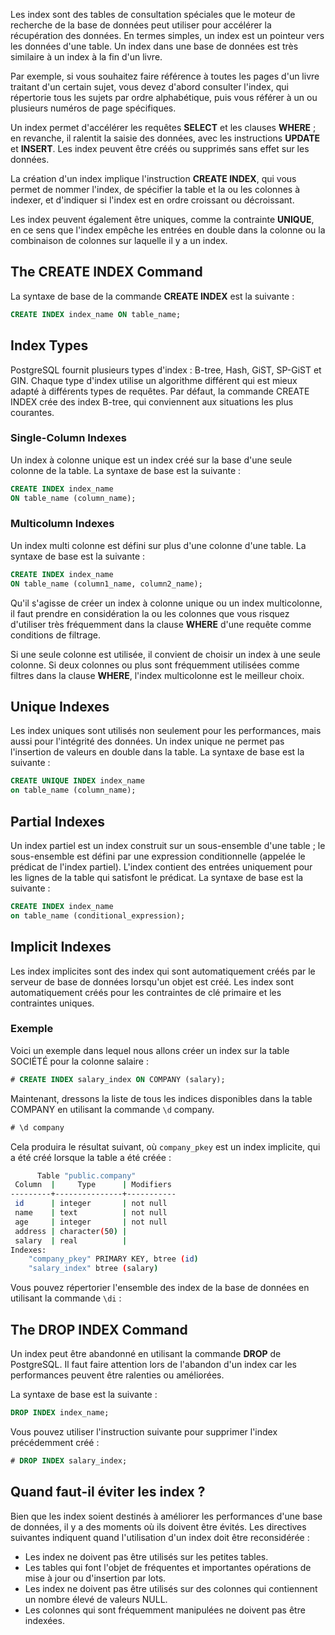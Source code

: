 Les index sont des tables de consultation spéciales que le moteur de recherche de la base de données peut utiliser pour accélérer la récupération des données. En termes simples, un index est un pointeur vers les données d'une table. Un index dans une base de données est très similaire à un index à la fin d'un livre.

Par exemple, si vous souhaitez faire référence à toutes les pages d'un livre traitant d'un certain sujet, vous devez d'abord consulter l'index, qui répertorie tous les sujets par ordre alphabétique, puis vous référer à un ou plusieurs numéros de page spécifiques.

Un index permet d'accélérer les requêtes **SELECT** et les clauses **WHERE** ; en revanche, il ralentit la saisie des données, avec les instructions **UPDATE** et **INSERT**. Les index peuvent être créés ou supprimés sans effet sur les données.

La création d'un index implique l'instruction **CREATE INDEX**, qui vous permet de nommer l'index, de spécifier la table et la ou les colonnes à indexer, et d'indiquer si l'index est en ordre croissant ou décroissant.

Les index peuvent également être uniques, comme la contrainte **UNIQUE**, en ce sens que l'index empêche les entrées en double dans la colonne ou la combinaison de colonnes sur laquelle il y a un index.

## The CREATE INDEX Command

La syntaxe de base de la commande **CREATE INDEX** est la suivante :

```sql
CREATE INDEX index_name ON table_name;
```

## Index Types

PostgreSQL fournit plusieurs types d'index : B-tree, Hash, GiST, SP-GiST et GIN. Chaque type d'index utilise un algorithme différent qui est mieux adapté à différents types de requêtes. Par défaut, la commande CREATE INDEX crée des index B-tree, qui conviennent aux situations les plus courantes.

### Single-Column Indexes

Un index à colonne unique est un index créé sur la base d'une seule colonne de la table. La syntaxe de base est la suivante :

```sql
CREATE INDEX index_name
ON table_name (column_name);
```

### Multicolumn Indexes

Un index multi colonne est défini sur plus d'une colonne d'une table. La syntaxe de base est la suivante :

```sql
CREATE INDEX index_name
ON table_name (column1_name, column2_name);
```

Qu'il s'agisse de créer un index à colonne unique ou un index multicolonne, il faut prendre en considération la ou les colonnes que vous risquez d'utiliser très fréquemment dans la clause **WHERE** d'une requête comme conditions de filtrage.

Si une seule colonne est utilisée, il convient de choisir un index à une seule colonne. Si deux colonnes ou plus sont fréquemment utilisées comme filtres dans la clause **WHERE**, l'index multicolonne est le meilleur choix.

## Unique Indexes

Les index uniques sont utilisés non seulement pour les performances, mais aussi pour l'intégrité des données. Un index unique ne permet pas l'insertion de valeurs en double dans la table. La syntaxe de base est la suivante :

```sql
CREATE UNIQUE INDEX index_name
on table_name (column_name);
```

## Partial Indexes

Un index partiel est un index construit sur un sous-ensemble d'une table ; le sous-ensemble est défini par une expression conditionnelle (appelée le prédicat de l'index partiel). L'index contient des entrées uniquement pour les lignes de la table qui satisfont le prédicat. La syntaxe de base est la suivante :

```sql
CREATE INDEX index_name
on table_name (conditional_expression);
```

## Implicit Indexes

Les index implicites sont des index qui sont automatiquement créés par le serveur de base de données lorsqu'un objet est créé. Les index sont automatiquement créés pour les contraintes de clé primaire et les contraintes uniques.

### Exemple

Voici un exemple dans lequel nous allons créer un index sur la table SOCIÉTÉ pour la colonne salaire :

```sql
# CREATE INDEX salary_index ON COMPANY (salary);
```

Maintenant, dressons la liste de tous les indices disponibles dans la table COMPANY en utilisant la commande ```\d``` company.

```sql
# \d company
```

Cela produira le résultat suivant, où ```company_pkey``` est un index implicite, qui a été créé lorsque la table a été créée :

```bash
      Table "public.company"
 Column  |     Type      | Modifiers
---------+---------------+-----------
 id      | integer       | not null
 name    | text          | not null
 age     | integer       | not null
 address | character(50) |
 salary  | real          |
Indexes:
    "company_pkey" PRIMARY KEY, btree (id)
    "salary_index" btree (salary)
```

Vous pouvez répertorier l'ensemble des index de la base de données en utilisant la commande ```\di``` :

## The DROP INDEX Command

Un index peut être abandonné en utilisant la commande **DROP** de PostgreSQL. Il faut faire attention lors de l'abandon d'un index car les performances peuvent être ralenties ou améliorées.

La syntaxe de base est la suivante :

```sql
DROP INDEX index_name;
```

Vous pouvez utiliser l'instruction suivante pour supprimer l'index précédemment créé :

```sql
# DROP INDEX salary_index;
```

## Quand faut-il éviter les index ?

Bien que les index soient destinés à améliorer les performances d'une base de données, il y a des moments où ils doivent être évités. Les directives suivantes indiquent quand l'utilisation d'un index doit être reconsidérée :

- Les index ne doivent pas être utilisés sur les petites tables.
- Les tables qui font l'objet de fréquentes et importantes opérations de mise à jour ou d'insertion par lots.
- Les index ne doivent pas être utilisés sur des colonnes qui contiennent un nombre élevé de valeurs NULL.
- Les colonnes qui sont fréquemment manipulées ne doivent pas être indexées.
